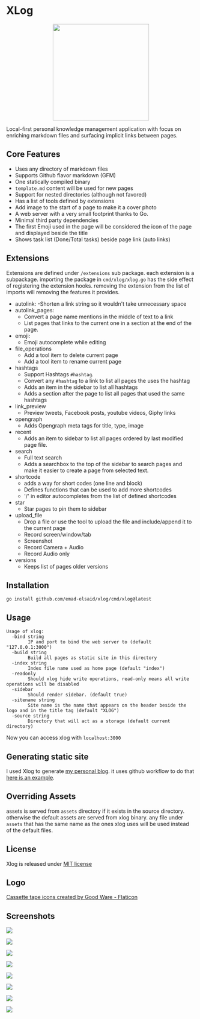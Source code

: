 XLog
=========

<p align="center"><img width="256" src="assets/logo.png" /></p>

Local-first personal knowledge management application with focus on enriching markdown files and surfacing implicit links between pages.

## Core Features

- Uses any directory of markdown files
- Supports Github flavor markdown (GFM)
- One statically compiled binary
- `template.md` content will be used for new pages
- Support for nested directories (although not favored)
- Has a list of tools defined by extensions
- Add image to the start of a page to make it a cover photo
- A web server with a very small footprint thanks to Go.
- Minimal third party dependencies
- The first Emoji used in the page will be considered the icon of the page and displayed beside the title
- Shows task list (Done/Total tasks) beside page link (auto links)

## Extensions

Extensions are defined under `/extensions` sub package. each extension is a subpackage. importing the package in `cmd/xlog/xlog.go` has the side effect of registering the extension hooks. removing the extension from the list of imports will removing the features it provides.

* autolink:
  -Shorten a link string so it wouldn't take unnecessary space
* autolink_pages:
  - Convert a page name mentions in the middle of text to a link
  - List pages that links to the current one in a section at the end of the page.
* emoji:
  - Emoji autocomplete while editing
* file_operations
  - Add a tool item to delete current page
  - Add a tool item to rename current page
* hashtags
  - Support Hashtags `#hashtag`.
  - Convert any `#hashtag` to a link to list all pages the uses the hashtag
  - Adds an item in the sidebar to list all hashtags
  - Adds a section after the page to list all pages that used the same hashtags
* link_preview
  - Preview tweets, Facebook posts, youtube videos, Giphy links
* opengraph
  - Adds Opengraph meta tags for title, type, image
* recent
  - Adds an item to sidebar to list all pages ordered by last modified page file.
* search
  - Full text search
  - Adds a searchbox to the top of the sidebar to search pages and make it easier to create a page from selected text.
* shortcode
  - adds a way for short codes (one line and block)
  - Defines functions that can be used to add more shortcodes
  - '/' in editor autocompletes from the list of defined shortcodes
* star
  - Star pages to pin them to sidebar
* upload_file
  - Drop a file or use the tool to upload the file and include/append it to the current page
  - Record screen/window/tab
  - Screenshot
  - Record Camera + Audio
  - Record Audio only
* versions
  - Keeps list of pages older versions


## Installation

```
go install github.com/emad-elsaid/xlog/cmd/xlog@latest
```

## Usage

```
Usage of xlog:
  -bind string
        IP and port to bind the web server to (default "127.0.0.1:3000")
  -build string
        Build all pages as static site in this directory
  -index string
        Index file name used as home page (default "index")
  -readonly
        Should xlog hide write operations, read-only means all write operations will be disabled
  -sidebar
        Should render sidebar. (default true)
  -sitename string
        Site name is the name that appears on the header beside the logo and in the title tag (default "XLOG")
  -source string
        Directory that will act as a storage (default current directory)
```

Now you can access xlog with `localhost:3000`

## Generating static site

I used Xlog to generate [my personal blog](https://www.emadelsaid.com/). it uses github workflow to do that [here is an example](https://github.com/emad-elsaid/emad-elsaid.github.io/blob/master/.github/workflows/xlog.yml).

## Overriding Assets

assets is served from `assets` directory if it exists in the source directory. otherwise the default assets are served from xlog binary. any file under `assets` that has the same name as the ones xlog uses will be used instead of the default files.

## License

Xlog is released under [MIT license](LICENSE)

## Logo

[Cassette tape icons created by Good Ware - Flaticon](https://www.flaticon.com/free-icons/cassette-tape)

## Screenshots

![](/public/f583bb0cbdf12641666e6f10b26171f61caee3330a68eb825ecbf77eab0227bd.png)

![](/public/e070d8b44a069a6b7336d9be02da4be9020d381aabeb073aa3399df71ca0492b.png)

![](/public/5a182dba45298d4bbc837a6d719c5c194c00f0fce8be363e33f85e9f7f849903.png)

![](/public/7fb69b1749f666f57bcc4044496efd943a84e0f2330cdd724177b4a225baef38.png)

![](/public/bbf6f8be4d374a33338938aeefe70a2f77eb841af8e77b6b79e2659b872e3933.png)

![](/public/9e732a37a60ea4e75c66e5acee8eb493e58d69f52c7121970f4ca24a8f69c8bd.png)

![](/public/8428b0390a330ebc3a815a9efac7b8b6a7b9891f772e6bec5ab73c07d0b9bda4.png)

![](/public/47ef8360209b86693a93794abafb5cccde08499ced4bd5250b77af1e0fce70cd.png)
